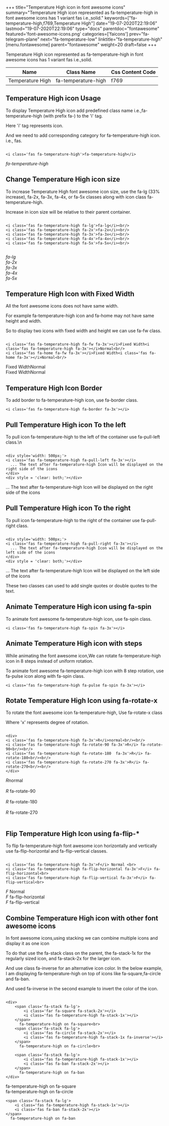 +++
title="Temperature High icon in font awesome icons"
summary="Temperature High icon represented as fa-temperature-high in font awesome icons has 1 variant fas i.e.,solid."
keywords=["fa-temperature-high,f769,Temperature High"]
date="19-07-2020T22:19:06"
lastmod="19-07-2020T22:19:06"
type="docs"
parentdoc="fontawesome"
featured='font-awesome-icons.png'
categories=['faicons']
prev="fa-telegram-plane"
next="fa-temperature-low"
linktitle="fa-temperature-high"
[menu.fontawesome]
parent="fontawesome"
weight=20
draft=false
+++


Temperature High icon represented as fa-temperature-high in font awesome icons has 1 variant fas i.e.,solid.

<div class='table-responsive'><table class='table'><thead><tr><th>Name</th><th>Class Name</th><th>Css Content Code</th></tr></thead><tbody><tr><td>Temperature High</td><td>fa-temperature-high</td><td>f769</td></tr></tbody></table></div>



## Temperature High icon Usage

To display Temperature High icon add predefined class name i.e.,fa-temperature-high (with prefix fa-) to the 'i' tag.

Here 'i' tag represents icon.

And we need to add corresponding category for fa-temperature-high icon. i.e., fas.


```

<i class='fas fa-temperature-high'>fa-temperature-high</i>
```

<i class='fas fa-temperature-high'>fa-temperature-high</i>




## Change Temperature High icon size
To increase Temperature High font awesome icon size, use the fa-lg (33% increase), fa-2x, fa-3x, fa-4x, or fa-5x classes along with icon class fa-temperature-high.

Increase in icon size will be relative to their parent container. 

```

<i class='fas fa-temperature-high fa-lg'>fa-lg</i><br/>
<i class='fas fa-temperature-high fa-2x'>fa-2x</i><br/>
<i class='fas fa-temperature-high fa-3x'>fa-3x</i><br/>
<i class='fas fa-temperature-high fa-4x'>fa-4x</i><br/>
<i class='fas fa-temperature-high fa-5x'>fa-5x</i><br/>
            
```

<i class='fas fa-temperature-high fa-lg'>fa-lg</i><br/>
<i class='fas fa-temperature-high fa-2x'>fa-2x</i><br/>
<i class='fas fa-temperature-high fa-3x'>fa-3x</i><br/>
<i class='fas fa-temperature-high fa-4x'>fa-4x</i><br/>
<i class='fas fa-temperature-high fa-5x'>fa-5x</i><br/>
            



## Temperature High Icon with Fixed Width 

All the font awesome icons does not have same width.

For example fa-temperature-high icon and fa-home may not have same height and width.

So to display two icons with fixed width and height we can use fa-fw class.


```

<i class='fas fa-temperature-high fa-fw fa-3x'></i>Fixed Width<i class='fas fa-temperature-high fa-3x'></i>Normal<br/>
<i class='fas fa-home fa-fw fa-3x'></i>Fixed Width<i class='fas fa-home fa-3x'></i>Normal<br/>
```

<i class='fas fa-temperature-high fa-fw fa-3x'></i>Fixed Width<i class='fas fa-temperature-high fa-3x'></i>Normal<br/>
<i class='fas fa-home fa-fw fa-3x'></i>Fixed Width<i class='fas fa-home fa-3x'></i>Normal<br/>



## Temperature High Icon Border 

To add border to fa-temperature-high icon, use fa-border class.


```
<i class='fas fa-temperature-high fa-border fa-3x'></i>

```
<i class='fas fa-temperature-high fa-border fa-3x'></i>





## Pull Temperature High icon To the left

To pull icon fa-temperature-high to the left of the container use fa-pull-left class.\n

```

<div style='width: 500px;'>
<i class='fas fa-temperature-high fa-pull-left fa-3x'></i>
  ... The text after fa-temperature-high Icon will be displayed on the right side of the icons
</div>
<div style = 'clear: both;'></div>
```

<div style='width: 500px;'>
<i class='fas fa-temperature-high fa-pull-left fa-3x'></i>
  ... The text after fa-temperature-high Icon will be displayed on the right side of the icons
</div>
<div style = 'clear: both;'></div>




## Pull Temperature High icon To the right
To pull icon fa-temperature-high to the right of the container use fa-pull-right class.

```

<div style='width: 500px;'>
<i class='fas fa-temperature-high fa-pull-right fa-3x'></i>
  ... The text after fa-temperature-high Icon will be displayed on the left side of the icons
</div>
<div style = 'clear: both;'></div>
```

<div style='width: 500px;'>
<i class='fas fa-temperature-high fa-pull-right fa-3x'></i>
  ... The text after fa-temperature-high Icon will be displayed on the left side of the icons
</div>
<div style = 'clear: both;'></div>

These two classes can used to add single quotes or double quotes to the text.


## Animate Temperature High icon using fa-spin
To animate font awesome fa-temperature-high icon, use fa-spin class.

```
<i class='fas fa-temperature-high fa-spin fa-3x'></i>
```
<i class='fas fa-temperature-high fa-spin fa-3x'></i>




## Animate Temperature High icon with steps
While animating the font awesome icon,We can rotate fa-temperature-high icon in 8 steps instead of uniform rotation.

To animate font awesome fa-temperature-high icon with 8 step rotation, use fa-pulse icon along with fa-spin class.


```
<i class='fas fa-temperature-high fa-pulse fa-spin fa-3x'></i>

```
<i class='fas fa-temperature-high fa-pulse fa-spin fa-3x'></i>





## Rotate Temperature High Icon using fa-rotate-x
To rotate the font awesome icon fa-temperature-high, Use fa-rotate-x class

Where 'x' represents degree of rotation.


```

<div>
<i class='fas fa-temperature-high fa-3x'>R</i>normal<br/><br/>
<i class='fas fa-temperature-high fa-rotate-90 fa-3x'>R</i> fa-rotate-90<br/><br/> 
<i class='fas fa-temperature-high fa-rotate-180  fa-3x'>R</i> fa-rotate-180<br/><br/> 
<i class='fas fa-temperature-high fa-rotate-270 fa-3x'>R</i> fa-rotate-270<br/><br/>
</div>
```

<div>
<i class='fas fa-temperature-high fa-3x'>R</i>normal<br/><br/>
<i class='fas fa-temperature-high fa-rotate-90 fa-3x'>R</i> fa-rotate-90<br/><br/> 
<i class='fas fa-temperature-high fa-rotate-180  fa-3x'>R</i> fa-rotate-180<br/><br/> 
<i class='fas fa-temperature-high fa-rotate-270 fa-3x'>R</i> fa-rotate-270<br/><br/>
</div>




## Flip Temperature High Icon using fa-flip-*
To flip fa-temperature-high font awesome icon horizontally and vertically use fa-flip-horizontal and fa-flip-vertical classes. 

```

<i class='fas fa-temperature-high fa-3x'>F</i> Normal <br>
<i class='fas fa-temperature-high fa-flip-horizontal fa-3x'>F</i> fa-flip-horizontal<br>
<i class='fas fa-temperature-high fa-flip-vertical fa-3x'>F</i> fa-flip-vertical<br>
```

<i class='fas fa-temperature-high fa-3x'>F</i> Normal <br>
<i class='fas fa-temperature-high fa-flip-horizontal fa-3x'>F</i> fa-flip-horizontal<br>
<i class='fas fa-temperature-high fa-flip-vertical fa-3x'>F</i> fa-flip-vertical<br>




## Combine Temperature High icon with other font awesome icons
In font awesome icons,using stacking we can combine multiple icons and display it as one icon 

To do that use the fa-stack class on the parent, the fa-stack-1x for the regularly sized icon, and fa-stack-2x for the larger icon.

And use class fa-inverse for an alternative icon color. 
In the below example, I am displaying fa-temperature-high on top of icons like fa-square,fa-circle and fa-ban.

And used fa-inverse in the second example to invert the color of the icon.

```

<div>
    <span class='fa-stack fa-lg'>
        <i class='far fa-square fa-stack-2x'></i>
        <i class='fas fa-temperature-high fa-stack-1x'></i>
    </span>
      fa-temperature-high on fa-square<br>
    <span class='fa-stack fa-lg'>
        <i class='fas fa-circle fa-stack-2x'></i>
        <i class='fas fa-temperature-high fa-stack-1x fa-inverse'></i>
    </span>
      fa-temperature-high on fa-circle<br>

    <span class='fa-stack fa-lg'>
        <i class='fas fa-temperature-high fa-stack-1x'></i>
        <i class='fas fa-ban fa-stack-2x'></i>
    </span>
      fa-temperature-high on fa-ban
</div>
```

<div>
    <span class='fa-stack fa-lg'>
        <i class='far fa-square fa-stack-2x'></i>
        <i class='fas fa-temperature-high fa-stack-1x'></i>
    </span>
      fa-temperature-high on fa-square<br>
    <span class='fa-stack fa-lg'>
        <i class='fas fa-circle fa-stack-2x'></i>
        <i class='fas fa-temperature-high fa-stack-1x fa-inverse'></i>
    </span>
      fa-temperature-high on fa-circle<br>

    <span class='fa-stack fa-lg'>
        <i class='fas fa-temperature-high fa-stack-1x'></i>
        <i class='fas fa-ban fa-stack-2x'></i>
    </span>
      fa-temperature-high on fa-ban
</div>






